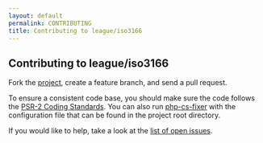 ```yaml
---
layout: default
permalink: CONTRIBUTING
title: Contributing to league/iso3166
---
```


## Contributing to league/iso3166

Fork the [project](https://github.com/thephpleague/iso3166), create a feature branch, and send a pull request.

To ensure a consistent code base, you should make sure the code follows the [PSR-2 Coding Standards](http://www.php-fig.org/psr/psr-2/).
You can also run [php-cs-fixer](https://github.com/FriendsOfPHP/PHP-CS-Fixer) with the configuration file that can be found in the project root directory.

If you would like to help, take a look at the [list of open issues](https://github.com/thephpleague/iso3166/issues).
